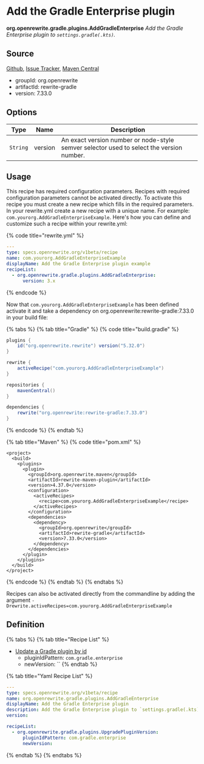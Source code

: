 # Add the Gradle Enterprise plugin

**org.openrewrite.gradle.plugins.AddGradleEnterprise** _Add the Gradle Enterprise plugin to `settings.gradle(.kts)`._

## Source

[Github](https://github.com/openrewrite/rewrite-gradle), [Issue Tracker](https://github.com/openrewrite/rewrite-gradle/issues), [Maven Central](https://search.maven.org/artifact/org.openrewrite/rewrite-gradle/7.33.0/jar)

* groupId: org.openrewrite
* artifactId: rewrite-gradle
* version: 7.33.0

## Options

| Type     | Name    | Description                                                                              |
| -------- | ------- | ---------------------------------------------------------------------------------------- |
| `String` | version | An exact version number or node-style semver selector used to select the version number. |

## Usage

This recipe has required configuration parameters. Recipes with required configuration parameters cannot be activated directly. To activate this recipe you must create a new recipe which fills in the required parameters. In your rewrite.yml create a new recipe with a unique name. For example: `com.yourorg.AddGradleEnterpriseExample`. Here's how you can define and customize such a recipe within your rewrite.yml:

{% code title="rewrite.yml" %}
```yaml
---
type: specs.openrewrite.org/v1beta/recipe
name: com.yourorg.AddGradleEnterpriseExample
displayName: Add the Gradle Enterprise plugin example
recipeList:
  - org.openrewrite.gradle.plugins.AddGradleEnterprise:
      version: 3.x
```
{% endcode %}

Now that `com.yourorg.AddGradleEnterpriseExample` has been defined activate it and take a dependency on org.openrewrite:rewrite-gradle:7.33.0 in your build file:

{% tabs %}
{% tab title="Gradle" %}
{% code title="build.gradle" %}
```groovy
plugins {
    id("org.openrewrite.rewrite") version("5.32.0")
}

rewrite {
    activeRecipe("com.yourorg.AddGradleEnterpriseExample")
}

repositories {
    mavenCentral()
}

dependencies {
    rewrite("org.openrewrite:rewrite-gradle:7.33.0")
}
```
{% endcode %}
{% endtab %}

{% tab title="Maven" %}
{% code title="pom.xml" %}
```markup
<project>
  <build>
    <plugins>
      <plugin>
        <groupId>org.openrewrite.maven</groupId>
        <artifactId>rewrite-maven-plugin</artifactId>
        <version>4.37.0</version>
        <configuration>
          <activeRecipes>
            <recipe>com.yourorg.AddGradleEnterpriseExample</recipe>
          </activeRecipes>
        </configuration>
        <dependencies>
          <dependency>
            <groupId>org.openrewrite</groupId>
            <artifactId>rewrite-gradle</artifactId>
            <version>7.33.0</version>
          </dependency>
        </dependencies>
      </plugin>
    </plugins>
  </build>
</project>
```
{% endcode %}
{% endtab %}
{% endtabs %}

Recipes can also be activated directly from the commandline by adding the argument `-Drewrite.activeRecipes=com.yourorg.AddGradleEnterpriseExample`

## Definition

{% tabs %}
{% tab title="Recipe List" %}
* [Update a Gradle plugin by id](upgradepluginversion.md)
  * pluginIdPattern: `com.gradle.enterprise`
  * newVersion: \`\`
{% endtab %}

{% tab title="Yaml Recipe List" %}
```yaml
---
type: specs.openrewrite.org/v1beta/recipe
name: org.openrewrite.gradle.plugins.AddGradleEnterprise
displayName: Add the Gradle Enterprise plugin
description: Add the Gradle Enterprise plugin to `settings.gradle(.kts)`.
version: 

recipeList:
  - org.openrewrite.gradle.plugins.UpgradePluginVersion:
      pluginIdPattern: com.gradle.enterprise
      newVersion: 
```
{% endtab %}
{% endtabs %}
